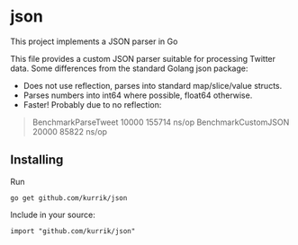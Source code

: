 json
====
This project implements a JSON parser in Go

This file provides a custom JSON parser suitable for processing Twitter data.
Some differences from the standard Golang json package:
  * Does not use reflection, parses into standard map/slice/value structs.
  * Parses numbers into int64 where possible, float64 otherwise.
  * Faster!  Probably due to no reflection:

> BenchmarkParseTweet	   10000	    155714 ns/op
> BenchmarkCustomJSON	   20000	     85822 ns/op

Installing
----------
Run

    go get github.com/kurrik/json

Include in your source:

    import "github.com/kurrik/json"
